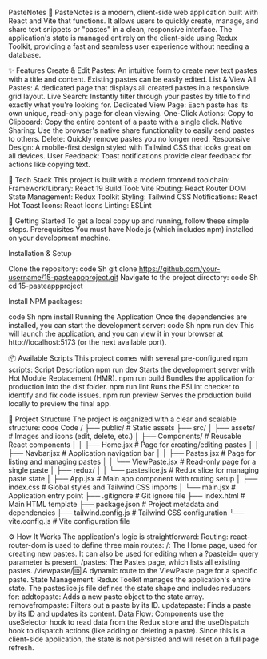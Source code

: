 PasteNotes 📝
PasteNotes is a modern, client-side web application built with React and Vite that functions. It allows users to quickly create, manage, and share text snippets or "pastes" in a clean, responsive interface. The application's state is managed entirely on the client-side using Redux Toolkit, providing a fast and seamless user experience without needing a database.

✨ Features
Create & Edit Pastes: An intuitive form to create new text pastes with a title and content. Existing pastes can be easily edited.
List & View All Pastes: A dedicated page that displays all created pastes in a responsive grid layout.
Live Search: Instantly filter through your pastes by title to find exactly what you're looking for.
Dedicated View Page: Each paste has its own unique, read-only page for clean viewing.
One-Click Actions:
Copy to Clipboard: Copy the entire content of a paste with a single click.
Native Sharing: Use the browser's native share functionality to easily send pastes to others.
Delete: Quickly remove pastes you no longer need.
Responsive Design: A mobile-first design styled with Tailwind CSS that looks great on all devices.
User Feedback: Toast notifications provide clear feedback for actions like copying text.

🚀 Tech Stack
This project is built with a modern frontend toolchain:
Framework/Library: React 19
Build Tool: Vite
Routing: React Router DOM
State Management: Redux Toolkit
Styling: Tailwind CSS
Notifications: React Hot Toast
Icons: React Icons
Linting: ESLint

🏁 Getting Started
To get a local copy up and running, follow these simple steps.
Prerequisites
You must have Node.js (which includes npm) installed on your development machine.

Installation & Setup

Clone the repository:
code
Sh
git clone https://github.com/your-username/15-pasteappproject.git
Navigate to the project directory:
code
Sh
cd 15-pasteappproject

Install NPM packages:

code
Sh
npm install
Running the Application
Once the dependencies are installed, you can start the development server:
code
Sh
npm run dev
This will launch the application, and you can view it in your browser at http://localhost:5173 (or the next available port).


📦 Available Scripts
This project comes with several pre-configured npm scripts:
Script	Description
npm run dev	Starts the development server with Hot Module Replacement (HMR).
npm run build	Bundles the application for production into the dist folder.
npm run lint	Runs the ESLint checker to identify and fix code issues.
npm run preview	Serves the production build locally to preview the final app.

📁 Project Structure
The project is organized with a clear and scalable structure:
code
Code
/
├── public/                # Static assets
├── src/
│   ├── assets/            # Images and icons (edit, delete, etc.)
│   ├── Components/        # Reusable React components
│   │   ├── Home.jsx       # Page for creating/editing pastes
│   │   ├── Navbar.jsx     # Application navigation bar
│   │   ├── Pastes.jsx     # Page for listing and managing pastes
│   │   └── ViewPaste.jsx  # Read-only page for a single paste
│   ├── redux/
│   │   └── pasteslice.js  # Redux slice for managing paste state
│   ├── App.jsx            # Main app component with routing setup
│   ├── index.css          # Global styles and Tailwind CSS imports
│   └── main.jsx           # Application entry point
├── .gitignore             # Git ignore file
├── index.html             # Main HTML template
├── package.json           # Project metadata and dependencies
├── tailwind.config.js     # Tailwind CSS configuration
└── vite.config.js         # Vite configuration file

⚙️ How It Works
The application's logic is straightforward:
Routing: react-router-dom is used to define three main routes:
/: The Home page, used for creating new pastes. It can also be used for editing when a ?pasteid= query parameter is present.
/pastes: The Pastes page, which lists all existing pastes.
/viewpaste/:id: A dynamic route to the ViewPaste page for a specific paste.
State Management: Redux Toolkit manages the application's entire state. The pasteslice.js file defines the state shape and includes reducers for:
addtopaste: Adds a new paste object to the state array.
removefrompaste: Filters out a paste by its ID.
updatepaste: Finds a paste by its ID and updates its content.
Data Flow: Components use the useSelector hook to read data from the Redux store and the useDispatch hook to dispatch actions (like adding or deleting a paste). Since this is a client-side application, the state is not persisted and will reset on a full page refresh.